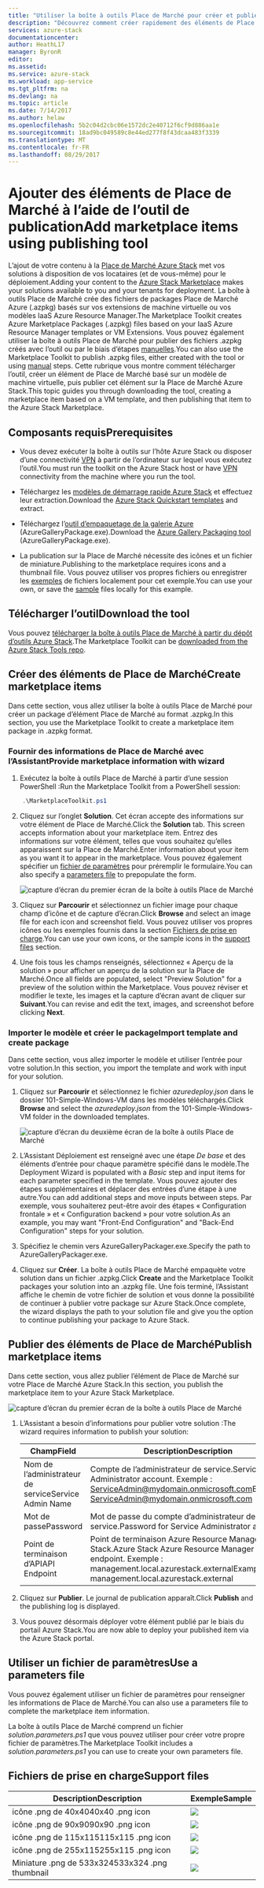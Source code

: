 ```yaml
---
title: "Utiliser la boîte à outils Place de Marché pour créer et publier des éléments de Place de Marché | Microsoft Docs"
description: "Découvrez comment créer rapidement des éléments de Place de Marché avec la boîte à outils de publication."
services: azure-stack
documentationcenter: 
author: HeathL17
manager: ByronR
editor: 
ms.assetid: 
ms.service: azure-stack
ms.workload: app-service
ms.tgt_pltfrm: na
ms.devlang: na
ms.topic: article
ms.date: 7/14/2017
ms.author: helaw
ms.openlocfilehash: 5b2c04d2cbc06e1572dc2e40712f6cf9d886aa1e
ms.sourcegitcommit: 18ad9bc049589c8e44ed277f8f43dcaa483f3339
ms.translationtype: MT
ms.contentlocale: fr-FR
ms.lasthandoff: 08/29/2017
---
```

#  <a name="add-marketplace-items-using-publishing-tool"></a><span data-ttu-id="0caa4-103">Ajouter des éléments de Place de Marché à l’aide de l’outil de publication</span><span class="sxs-lookup"><span data-stu-id="0caa4-103">Add marketplace items using publishing tool</span></span>
<span data-ttu-id="0caa4-104">L’ajout de votre contenu à la [Place de Marché Azure Stack](azure-stack-marketplace.md) met vos solutions à disposition de vos locataires (et de vous-même) pour le déploiement.</span><span class="sxs-lookup"><span data-stu-id="0caa4-104">Adding your content to the [Azure Stack Marketplace](azure-stack-marketplace.md) makes your solutions available to you and your tenants for deployment.</span></span>  <span data-ttu-id="0caa4-105">La boîte à outils Place de Marché crée des fichiers de packages Place de Marché Azure (.azpkg) basés sur vos extensions de machine virtuelle ou vos modèles IaaS Azure Resource Manager.</span><span class="sxs-lookup"><span data-stu-id="0caa4-105">The Marketplace Toolkit creates Azure Marketplace Packages (.azpkg) files based on your IaaS Azure Resource Manager templates or VM Extensions.</span></span>  <span data-ttu-id="0caa4-106">Vous pouvez également utiliser la boîte à outils Place de Marché pour publier des fichiers .azpkg créés avec l’outil ou par le biais d’étapes [manuelles](azure-stack-create-and-publish-marketplace-item.md).</span><span class="sxs-lookup"><span data-stu-id="0caa4-106">You can also use the Marketplace Toolkit to publish .azpkg files, either created with the tool or using [manual](azure-stack-create-and-publish-marketplace-item.md) steps.</span></span>  <span data-ttu-id="0caa4-107">Cette rubrique vous montre comment télécharger l’outil, créer un élément de Place de Marché basé sur un modèle de machine virtuelle, puis publier cet élément sur la Place de Marché Azure Stack.</span><span class="sxs-lookup"><span data-stu-id="0caa4-107">This topic guides you through downloading the tool, creating a marketplace item based on a VM template, and then publishing that item to the Azure Stack Marketplace.</span></span>     


## <a name="prerequisites"></a><span data-ttu-id="0caa4-108">Composants requis</span><span class="sxs-lookup"><span data-stu-id="0caa4-108">Prerequisites</span></span>
 - <span data-ttu-id="0caa4-109">Vous devez exécuter la boîte à outils sur l’hôte Azure Stack ou disposer d’une connectivité [VPN](azure-stack-connect-azure-stack.md#connect-to-azure-stack-with-vpn) à partir de l’ordinateur sur lequel vous exécutez l’outil.</span><span class="sxs-lookup"><span data-stu-id="0caa4-109">You must run the toolkit on the Azure Stack host or have [VPN](azure-stack-connect-azure-stack.md#connect-to-azure-stack-with-vpn) connectivity from the machine where you run the tool.</span></span>

 - <span data-ttu-id="0caa4-110">Téléchargez les [modèles de démarrage rapide Azure Stack](https://github.com/Azure/AzureStack-QuickStart-Templates/archive/master.zip) et effectuez leur extraction.</span><span class="sxs-lookup"><span data-stu-id="0caa4-110">Download the [Azure Stack Quickstart templates](https://github.com/Azure/AzureStack-QuickStart-Templates/archive/master.zip) and extract.</span></span>

 - <span data-ttu-id="0caa4-111">Téléchargez l’[outil d’empaquetage de la galerie Azure](http://aka.ms/azurestackmarketplaceitem) (AzureGalleryPackage.exe).</span><span class="sxs-lookup"><span data-stu-id="0caa4-111">Download the [Azure Gallery Packaging tool](http://aka.ms/azurestackmarketplaceitem) (AzureGalleryPackage.exe).</span></span> 

 - <span data-ttu-id="0caa4-112">La publication sur la Place de Marché nécessite des icônes et un fichier de miniature.</span><span class="sxs-lookup"><span data-stu-id="0caa4-112">Publishing to the marketplace requires icons and a thumbnail file.</span></span>  <span data-ttu-id="0caa4-113">Vous pouvez utiliser vos propres fichiers ou enregistrer les [exemples](azure-stack-marketplace-publisher.md#support-files) de fichiers localement pour cet exemple.</span><span class="sxs-lookup"><span data-stu-id="0caa4-113">You can use your own, or save the [sample](azure-stack-marketplace-publisher.md#support-files) files locally for this example.</span></span>

## <a name="download-the-tool"></a><span data-ttu-id="0caa4-114">Télécharger l’outil</span><span class="sxs-lookup"><span data-stu-id="0caa4-114">Download the tool</span></span>
<span data-ttu-id="0caa4-115">Vous pouvez [télécharger la boîte à outils Place de Marché à partir du dépôt d’outils Azure Stack](azure-stack-powershell-download.md).</span><span class="sxs-lookup"><span data-stu-id="0caa4-115">The Marketplace Toolkit can be [downloaded from the Azure Stack Tools repo](azure-stack-powershell-download.md).</span></span>


##  <a name="create-marketplace-items"></a><span data-ttu-id="0caa4-116">Créer des éléments de Place de Marché</span><span class="sxs-lookup"><span data-stu-id="0caa4-116">Create marketplace items</span></span>
<span data-ttu-id="0caa4-117">Dans cette section, vous allez utiliser la boîte à outils Place de Marché pour créer un package d’élément Place de Marché au format .azpkg.</span><span class="sxs-lookup"><span data-stu-id="0caa4-117">In this section, you use the Marketplace Toolkit to create a marketplace item package in .azpkg format.</span></span>  

### <a name="provide-marketplace-information-with-wizard"></a><span data-ttu-id="0caa4-118">Fournir des informations de Place de Marché avec l’Assistant</span><span class="sxs-lookup"><span data-stu-id="0caa4-118">Provide marketplace information with wizard</span></span>
1. <span data-ttu-id="0caa4-119">Exécutez la boîte à outils Place de Marché à partir d’une session PowerShell :</span><span class="sxs-lookup"><span data-stu-id="0caa4-119">Run the Marketplace Toolkit from a PowerShell session:</span></span>
```PowerShell
    .\MarketplaceToolkit.ps1
```

2. <span data-ttu-id="0caa4-120">Cliquez sur l’onglet **Solution**.  Cet écran accepte des informations sur votre élément de Place de Marché.</span><span class="sxs-lookup"><span data-stu-id="0caa4-120">Click the **Solution** tab.  This screen accepts information about your marketplace item.</span></span> <span data-ttu-id="0caa4-121">Entrez des informations sur votre élément, telles que vous souhaitez qu’elles apparaissent sur la Place de Marché.</span><span class="sxs-lookup"><span data-stu-id="0caa4-121">Enter information about your item as you want it to appear in the marketplace.</span></span>  <span data-ttu-id="0caa4-122">Vous pouvez également spécifier un [fichier de paramètres](azure-stack-marketplace-publisher.md#use-a-parameters-file) pour préremplir le formulaire.</span><span class="sxs-lookup"><span data-stu-id="0caa4-122">You can also specify a [parameters file](azure-stack-marketplace-publisher.md#use-a-parameters-file) to prepopulate the form.</span></span>  
    
    ![capture d’écran du premier écran de la boîte à outils Place de Marché](./media/azure-stack-marketplace-publisher/image7.png)
3. <span data-ttu-id="0caa4-124">Cliquez sur **Parcourir** et sélectionnez un fichier image pour chaque champ d’icône et de capture d’écran.</span><span class="sxs-lookup"><span data-stu-id="0caa4-124">Click **Browse** and select an image file for each icon and screenshot field.</span></span>  <span data-ttu-id="0caa4-125">Vous pouvez utiliser vos propres icônes ou les exemples fournis dans la section [Fichiers de prise en charge](azure-stack-marketplace-publisher.md#support-files).</span><span class="sxs-lookup"><span data-stu-id="0caa4-125">You can use your own icons, or the sample icons in the [support files](azure-stack-marketplace-publisher.md#support-files) section.</span></span>
4. <span data-ttu-id="0caa4-126">Une fois tous les champs renseignés, sélectionnez « Aperçu de la solution » pour afficher un aperçu de la solution sur la Place de Marché.</span><span class="sxs-lookup"><span data-stu-id="0caa4-126">Once all fields are populated, select "Preview Solution" for a preview of the solution within the Marketplace.</span></span>  <span data-ttu-id="0caa4-127">Vous pouvez réviser et modifier le texte, les images et la capture d’écran avant de cliquer sur **Suivant**.</span><span class="sxs-lookup"><span data-stu-id="0caa4-127">You can revise and edit the text, images, and screenshot before clicking **Next**.</span></span>  

### <a name="import-template-and-create-package"></a><span data-ttu-id="0caa4-128">Importer le modèle et créer le package</span><span class="sxs-lookup"><span data-stu-id="0caa4-128">Import template and create package</span></span>
<span data-ttu-id="0caa4-129">Dans cette section, vous allez importer le modèle et utiliser l’entrée pour votre solution.</span><span class="sxs-lookup"><span data-stu-id="0caa4-129">In this section, you import the template and work with input for your solution.</span></span>

1.  <span data-ttu-id="0caa4-130">Cliquez sur **Parcourir** et sélectionnez le fichier *azuredeploy.json* dans le dossier 101-Simple-Windows-VM dans les modèles téléchargés.</span><span class="sxs-lookup"><span data-stu-id="0caa4-130">Click **Browse** and select the *azuredeploy.json* from the 101-Simple-Windows-VM folder in the downloaded templates.</span></span>

    ![capture d’écran du deuxième écran de la boîte à outils Place de Marché](./media/azure-stack-marketplace-publisher/image8.png)
2.  <span data-ttu-id="0caa4-132">L’Assistant Déploiement est renseigné avec une étape *De base* et des éléments d’entrée pour chaque paramètre spécifié dans le modèle.</span><span class="sxs-lookup"><span data-stu-id="0caa4-132">The Deployment Wizard is populated with a *Basic* step and input items for each parameter specified in the template.</span></span>  <span data-ttu-id="0caa4-133">Vous pouvez ajouter des étapes supplémentaires et déplacer des entrées d’une étape à une autre.</span><span class="sxs-lookup"><span data-stu-id="0caa4-133">You can add additional steps and move inputs between steps.</span></span>  <span data-ttu-id="0caa4-134">Par exemple, vous souhaiterez peut-être avoir des étapes « Configuration frontale » et « Configuration backend » pour votre solution.</span><span class="sxs-lookup"><span data-stu-id="0caa4-134">As an example, you may want "Front-End Configuration" and "Back-End Configuration" steps for your solution.</span></span>
3.  <span data-ttu-id="0caa4-135">Spécifiez le chemin vers AzureGalleryPackager.exe.</span><span class="sxs-lookup"><span data-stu-id="0caa4-135">Specify the path to AzureGalleryPackager.exe.</span></span>  
4.  <span data-ttu-id="0caa4-136">Cliquez sur **Créer**. La boîte à outils Place de Marché empaquète votre solution dans un fichier .azpkg.</span><span class="sxs-lookup"><span data-stu-id="0caa4-136">Click **Create** and the Marketplace Toolkit packages your solution into an .azpkg file.</span></span>  <span data-ttu-id="0caa4-137">Une fois terminé, l’Assistant affiche le chemin de votre fichier de solution et vous donne la possibilité de continuer à publier votre package sur Azure Stack.</span><span class="sxs-lookup"><span data-stu-id="0caa4-137">Once complete, the wizard displays the path to your solution file and give you the option to continue publishing your package to Azure Stack.</span></span>


## <a name="publish-marketplace-items"></a><span data-ttu-id="0caa4-138">Publier des éléments de Place de Marché</span><span class="sxs-lookup"><span data-stu-id="0caa4-138">Publish marketplace items</span></span>
<span data-ttu-id="0caa4-139">Dans cette section, vous allez publier l’élément de Place de Marché sur votre Place de Marché Azure Stack.</span><span class="sxs-lookup"><span data-stu-id="0caa4-139">In this section, you publish the marketplace item to your Azure Stack Marketplace.</span></span>

![capture d’écran du premier écran de la boîte à outils Place de Marché](./media/azure-stack-marketplace-publisher/image9.png)

1.  <span data-ttu-id="0caa4-141">L’Assistant a besoin d’informations pour publier votre solution :</span><span class="sxs-lookup"><span data-stu-id="0caa4-141">The wizard requires information to publish your solution:</span></span>
    
    |<span data-ttu-id="0caa4-142">Champ</span><span class="sxs-lookup"><span data-stu-id="0caa4-142">Field</span></span>|<span data-ttu-id="0caa4-143">Description</span><span class="sxs-lookup"><span data-stu-id="0caa4-143">Description</span></span>|
    |-----|-----|
    | <span data-ttu-id="0caa4-144">Nom de l’administrateur de service</span><span class="sxs-lookup"><span data-stu-id="0caa4-144">Service Admin Name</span></span> | <span data-ttu-id="0caa4-145">Compte de l’administrateur de service.</span><span class="sxs-lookup"><span data-stu-id="0caa4-145">Service Administrator account.</span></span>  <span data-ttu-id="0caa4-146">Exemple : ServiceAdmin@mydomain.onmicrosoft.com</span><span class="sxs-lookup"><span data-stu-id="0caa4-146">Example:  ServiceAdmin@mydomain.onmicrosoft.com</span></span> |
    | <span data-ttu-id="0caa4-147">Mot de passe</span><span class="sxs-lookup"><span data-stu-id="0caa4-147">Password</span></span> | <span data-ttu-id="0caa4-148">Mot de passe du compte d’administrateur de service.</span><span class="sxs-lookup"><span data-stu-id="0caa4-148">Password for Service Administrator account.</span></span> |
    | <span data-ttu-id="0caa4-149">Point de terminaison d’API</span><span class="sxs-lookup"><span data-stu-id="0caa4-149">API Endpoint</span></span> | <span data-ttu-id="0caa4-150">Point de terminaison Azure Resource Manager Azure Stack.</span><span class="sxs-lookup"><span data-stu-id="0caa4-150">Azure Stack Azure Resource Manager endpoint.</span></span>  <span data-ttu-id="0caa4-151">Exemple : management.local.azurestack.external</span><span class="sxs-lookup"><span data-stu-id="0caa4-151">Example: management.local.azurestack.external</span></span> |
2.  <span data-ttu-id="0caa4-152">Cliquez sur **Publier**. Le journal de publication apparaît.</span><span class="sxs-lookup"><span data-stu-id="0caa4-152">Click **Publish** and the publishing log is displayed.</span></span>
3.  <span data-ttu-id="0caa4-153">Vous pouvez désormais déployer votre élément publié par le biais du portail Azure Stack.</span><span class="sxs-lookup"><span data-stu-id="0caa4-153">You are now able to deploy your published item via the Azure Stack portal.</span></span>


## <a name="use-a-parameters-file"></a><span data-ttu-id="0caa4-154">Utiliser un fichier de paramètres</span><span class="sxs-lookup"><span data-stu-id="0caa4-154">Use a parameters file</span></span>
<span data-ttu-id="0caa4-155">Vous pouvez également utiliser un fichier de paramètres pour renseigner les informations de Place de Marché.</span><span class="sxs-lookup"><span data-stu-id="0caa4-155">You can also use a parameters file to complete the marketplace item information.</span></span>  

<span data-ttu-id="0caa4-156">La boîte à outils Place de Marché comprend un fichier *solution.parameters.ps1* que vous pouvez utiliser pour créer votre propre fichier de paramètres.</span><span class="sxs-lookup"><span data-stu-id="0caa4-156">The Marketplace Toolkit includes a *solution.parameters.ps1* you can use to create your own parameters file.</span></span>


## <a name="support-files"></a><span data-ttu-id="0caa4-157">Fichiers de prise en charge</span><span class="sxs-lookup"><span data-stu-id="0caa4-157">Support files</span></span>
| <span data-ttu-id="0caa4-158">Description</span><span class="sxs-lookup"><span data-stu-id="0caa4-158">Description</span></span> | <span data-ttu-id="0caa4-159">Exemple</span><span class="sxs-lookup"><span data-stu-id="0caa4-159">Sample</span></span> |
| ----- | ----- |
| <span data-ttu-id="0caa4-160">icône .png de 40x40</span><span class="sxs-lookup"><span data-stu-id="0caa4-160">40x40 .png icon</span></span> | ![](./media/azure-stack-marketplace-publisher/image1.png) |
| <span data-ttu-id="0caa4-161">icône .png de 90x90</span><span class="sxs-lookup"><span data-stu-id="0caa4-161">90x90 .png icon</span></span> | ![](./media/azure-stack-marketplace-publisher/image2.png) |
| <span data-ttu-id="0caa4-162">icône .png de 115x115</span><span class="sxs-lookup"><span data-stu-id="0caa4-162">115x115 .png icon</span></span> | ![](./media/azure-stack-marketplace-publisher/image3.png) |
| <span data-ttu-id="0caa4-163">icône .png de 255x115</span><span class="sxs-lookup"><span data-stu-id="0caa4-163">255x115 .png icon</span></span> | ![](./media/azure-stack-marketplace-publisher/image4.png) |
| <span data-ttu-id="0caa4-164">Miniature .png de 533x324</span><span class="sxs-lookup"><span data-stu-id="0caa4-164">533x324 .png thumbnail</span></span> | ![](./media/azure-stack-marketplace-publisher/image5.png) |


